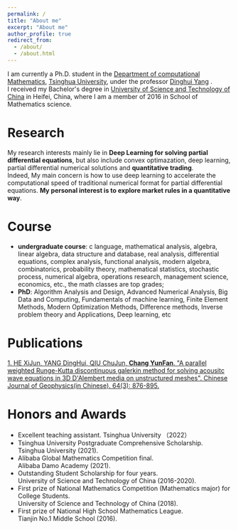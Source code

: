 ```yaml
---
permalink: /
title: "About me"
excerpt: "About me"
author_profile: true
redirect_from: 
  - /about/
  - /about.html
---
```


I am currently a Ph.D. student in the [Department of computational Mathematics](https://math.tsinghua.edu.cn/), [Tsinghua University](https://www.tsinghua.edu.cn/), under the professor [Dinghui Yang](https://baike.baidu.com/item/%E6%9D%A8%E9%A1%B6%E8%BE%89/5347265?fr=aladdin) . <br>
I received my Bachelor's degree in [University of Science and Technology of China](http://www.ustc.edu.cn/
) in Heifei, China, where I am a member of 2016 in School of Mathematics science. 

# Research
My research interests mainly lie in **Deep Learning for solving partial differential equations**, but also include convex optimazation, deep learning, partial differential numerical solutions and **quantitative trading**. <br>
Indeed, My main concern is how to use deep learning to accelerate the computational speed of traditional numerical format for partial differential equations. **My personal interest is to explore market rules in a quantitative way**.

# Course
* **undergraduate course**: c language, mathematical analysis, algebra, linear algebra, data structure and database, real analysis, differential equations, complex analysis, functional analysis, modern algebra, combinatorics, probability theory, mathematical statistics, stochastic process, numerical algebra, operations research, management science, economics, etc., the math classes are top grades;
* **PhD**: Algorithm Analysis and Design, Advanced Numerical Analysis, Big Data and Computing, Fundamentals of machine learning, Finite Element Methods, Modern Optimization Methods, Difference methods, Inverse problem theory and Applications, Deep learning, etc

# Publications
[1. HE XiJun, YANG DingHui, QIU ChuJun, **Chang YunFan**. "A parallel weighted Runge-Kutta discontinuous galerkin method for solving acousitc wave equations in 3D D'Alembert media on unstructured meshes". Chinese Journal of Geophysics(in Chinese). 64(3): 876-895.](http://manu39.magtech.com.cn/Geophy/CN/abstract/abstract15778.shtml)

# Honors and Awards
* Excellent teaching assistant. Tsinghua University （2022）
* Tsinghua University Postgraduate Comprehensive Scholarship. <br> Tsinghua University (2021).
* Alibaba Global Mathematics Competition final. <br> Alibaba Damo Academy (2021).
* Outstanding Student Scholarship for four years. <br> University of Science and Technology of China (2016-2020).
* First prize of National Mathematics Competition (Mathematics major) for College Students. <br> University of Science and Technology of China (2018).
* First prize of National High School Mathematics League. <br> Tianjin No.1 Middle School (2016).
